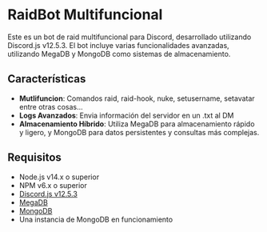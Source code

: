 # RaidBot Multifuncional

Este es un bot de raid multifuncional para Discord, desarrollado utilizando Discord.js v12.5.3. El bot incluye varias funcionalidades avanzadas, utilizando MegaDB y MongoDB como sistemas de almacenamiento.

## Características
- **Mutlifuncion**: Comandos raid, raid-hook, nuke, setusername, setavatar entre otras cosas...
- **Logs Avanzados**: Envia información del servidor en un .txt al DM
- **Almacenamiento Híbrido**: Utiliza MegaDB para almacenamiento rápido y ligero, y MongoDB para datos persistentes y consultas más complejas.

## Requisitos

- Node.js v14.x o superior
- NPM v6.x o superior
- [Discord.js v12.5.3](https://discord.js.org/#/docs/main/v12.5.3/general/welcome)
- [MegaDB](https://www.npmjs.com/package/megadb)
- [MongoDB](https://www.mongodb.com/)
- Una instancia de MongoDB en funcionamiento
